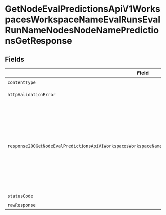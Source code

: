 # GetNodeEvalPredictionsApiV1WorkspacesWorkspaceNameEvalRunsEvalRunNameNodesNodeNamePredictionsGetResponse


## Fields

| Field                                                                                                                                   | Type                                                                                                                                    | Required                                                                                                                                | Description                                                                                                                             |
| --------------------------------------------------------------------------------------------------------------------------------------- | --------------------------------------------------------------------------------------------------------------------------------------- | --------------------------------------------------------------------------------------------------------------------------------------- | --------------------------------------------------------------------------------------------------------------------------------------- |
| `contentType`                                                                                                                           | *string*                                                                                                                                | :heavy_check_mark:                                                                                                                      | N/A                                                                                                                                     |
| `httpValidationError`                                                                                                                   | [shared.HTTPValidationError](../../models/shared/httpvalidationerror.md)                                                                | :heavy_minus_sign:                                                                                                                      | Validation Error                                                                                                                        |
| `response200GetNodeEvalPredictionsApiV1WorkspacesWorkspaceNameEvalRunsEvalRunNameNodesNodeNamePredictionsGet`                           | *any*                                                                                                                                   | :heavy_minus_sign:                                                                                                                      | These are the predicted answers for the node you chose. If you added 'text/csv' in the `accept` header, they're returned as a CSV file. |
| `statusCode`                                                                                                                            | *number*                                                                                                                                | :heavy_check_mark:                                                                                                                      | N/A                                                                                                                                     |
| `rawResponse`                                                                                                                           | [AxiosResponse>](https://axios-http.com/docs/res_schema)                                                                                | :heavy_minus_sign:                                                                                                                      | N/A                                                                                                                                     |